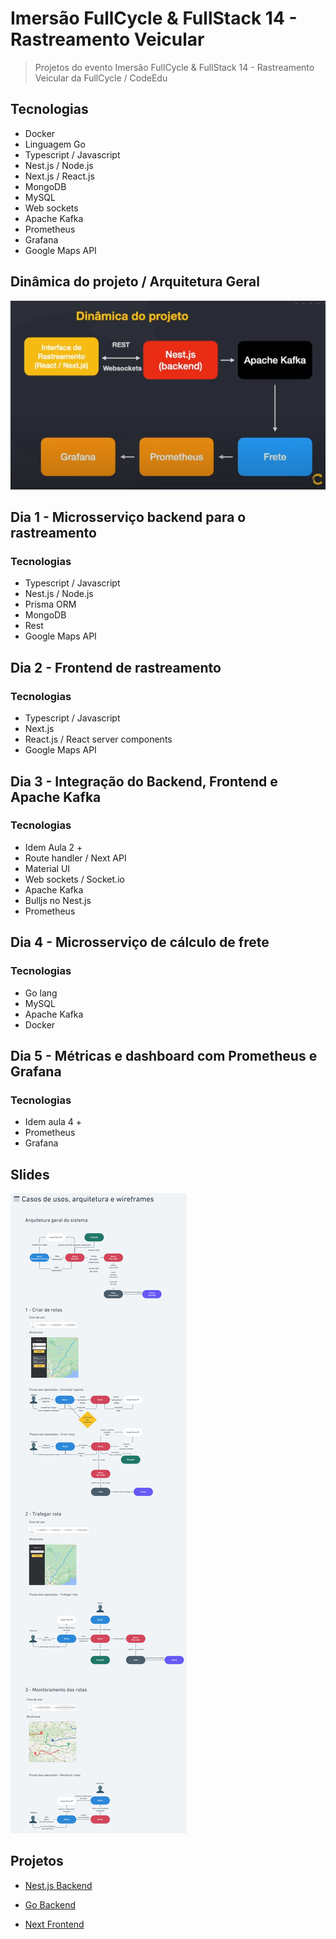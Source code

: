 # Imersão FullCycle & FullStack 14 - Rastreamento Veicular

> Projetos do evento Imersão FullCycle & FullStack 14 - Rastreamento Veicular da FullCycle / CodeEdu

## Tecnologias

- Docker
- Linguagem Go
- Typescript / Javascript
- Nest.js / Node.js
- Next.js / React.js
- MongoDB
- MySQL
- Web sockets
- Apache Kafka
- Prometheus
- Grafana
- Google Maps API

## Dinâmica do projeto / Arquitetura Geral

![Dinâmica do projeto Imagem](files/dinamica-projeto.png)

## Dia 1 - Microsserviço backend para o rastreamento

### Tecnologias

- Typescript / Javascript
- Nest.js / Node.js
- Prisma ORM
- MongoDB
- Rest
- Google Maps API

## Dia 2 - Frontend de rastreamento

### Tecnologias

- Typescript / Javascript
- Next.js
- React.js / React server components
- Google Maps API

## Dia 3 - Integração do Backend, Frontend e Apache Kafka

### Tecnologias

- Idem Aula 2 +
- Route handler / Next API
- Material UI
- Web sockets / Socket.io
- Apache Kafka
- Bulljs no Nest.js
- Prometheus

## Dia 4 - Microsserviço de cálculo de frete

### Tecnologias

- Go lang
- MySQL
- Apache Kafka
- Docker

## Dia 5 - Métricas e dashboard com Prometheus e Grafana

### Tecnologias

- Idem aula 4 +
- Prometheus
- Grafana

## Slides

![slides da aula](files/slides.png)

## Projetos

- [Nest.js Backend](https://github.com/rodolfoHOk/fullcycle.imersao14/tree/main/backend-nestjs)

- [Go Backend](https://github.com/rodolfoHOk/fullcycle.imersao14/tree/main/backend-go)

- [Next Frontend](https://github.com/rodolfoHOk/fullcycle.imersao14/tree/main/frontend-nextjs)
